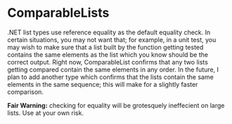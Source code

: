 # ComparableLists
.NET list types use reference equality as the default equality check. In certain situations, you may not want that; for example, in a unit test, you may wish to make sure that a list built by the function getting tested contains the same elements as the list which you know should be the correct output. 
Right now, ComparableList confirms that any two lists getting compared contain the same elements in any order. In the future, I plan to add another type which confirms that the lists contain the same elements in the same sequence; this will make for a slightly faster comparison.

**Fair Warning:** checking for equality will be grotesquely ineffecient on large lists. Use at your own risk.

